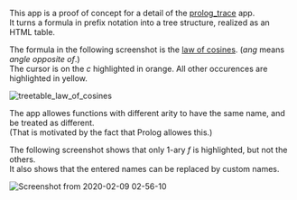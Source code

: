 This app is a proof of concept for a detail of the [prolog_trace](https://github.com/watchduck/prolog_trace) app.<br>
It turns a formula in prefix notation into a tree structure, realized as an HTML table.

The formula in the following screenshot is the [law of cosines](https://en.wikipedia.org/wiki/Law_of_cosines).
(*ang* means *angle opposite of*.)<br>
The cursor is on the *c* highlighted in orange. All other occurences are highlighted in yellow.

![treetable_law_of_cosines](https://user-images.githubusercontent.com/8267930/74094615-79854f00-4ae4-11ea-86fe-6d96eee27c9c.png)

The app allowes functions with different arity to have the same name, and be treated as different.<br>
(That is motivated by the fact that Prolog allowes this.)

The following screenshot shows that only 1-ary *f* is highlighted, but not the others.<br>
It also shows that the entered names can be replaced by custom names.

![Screenshot from 2020-02-09 02-56-10](https://user-images.githubusercontent.com/8267930/74094835-f5cd6180-4ae7-11ea-9b44-a92fbeb91b3f.png)

